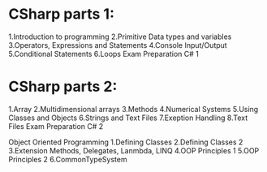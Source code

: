 # CSharp parts 1: 
1.Introduction to programming
2.Primitive Data types and variables
3.Operators, Expressions and Statements
4.Console Input/Output
5.Conditional Statements
6.Loops
Exam Preparation C# 1

# CSharp parts 2: 
1.Array
2.Multidimensional arrays
3.Methods
4.Numerical Systems
5.Using Classes and Objects
6.Strings and Text Files
7.Exeption Handling
8.Text Files
Exam Preparation C# 2

Object Oriented Programming
1.Defining Classes
2.Defining Classes 2
3.Extension Methods, Delegates, Lanmbda, LINQ
4.OOP Principles 1
5.OOP Principles 2
6.CommonTypeSystem
